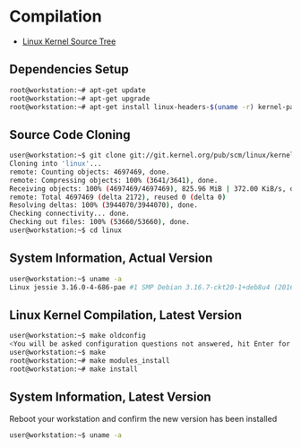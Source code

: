 # Compilation

- [Linux Kernel Source Tree](https://git.kernel.org/cgit/linux/kernel/git/torvalds/linux.git/)

## Dependencies Setup

```sh
root@workstation:~# apt-get update
root@workstation:~# apt-get upgrade
root@workstation:~# apt-get install linux-headers-$(uname -r) kernel-package libncurses5 libncurses5-dev git
```

## Source Code Cloning

```sh
user@workstation:~$ git clone git://git.kernel.org/pub/scm/linux/kernel/git/torvalds/linux.git
Cloning into 'linux'...
remote: Counting objects: 4697469, done.
remote: Compressing objects: 100% (3641/3641), done.
Receiving objects: 100% (4697469/4697469), 825.96 MiB | 372.00 KiB/s, done.
remote: Total 4697469 (delta 2172), reused 0 (delta 0)
Resolving deltas: 100% (3944070/3944070), done.
Checking connectivity... done.
Checking out files: 100% (53660/53660), done.
user@workstation:~$ cd linux
```

## System Information, Actual Version

```sh
user@workstation:~$ uname -a
Linux jessie 3.16.0-4-686-pae #1 SMP Debian 3.16.7-ckt20-1+deb8u4 (2016-02-29) i686 GNU/Linux
```

## Linux Kernel Compilation, Latest Version

```sh
user@workstation:~$ make oldconfig
<You will be asked configuration questions not answered, hit Enter for all of them>
user@workstation:~$ make
root@workstation:~# make modules_install
root@workstation:~# make install
```

## System Information, Latest Version

Reboot your workstation and confirm the new version has been installed

```sh
user@workstation:~$ uname -a
```